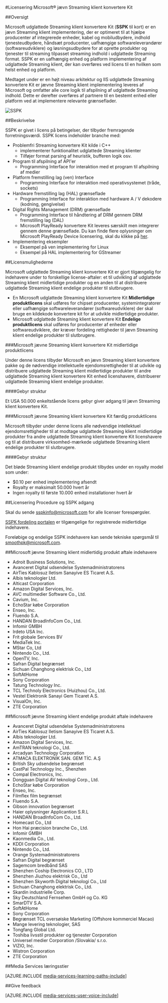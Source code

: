 <properties 
    pageTitle="Licensering Microsoft® jævn Streaming klient konvertere Kit" 
    description="Få mere at vide om, hvordan til Microsoft® udglattede Streaming klient konvertere Kit-licenser." 
    services="media-services" 
    documentationCenter="" 
    authors="xpouyat,vsood" 
    manager="erikre" 
    editor=""/>

<tags 
    ms.service="media-services" 
    ms.workload="media" 
    ms.tgt_pltfrm="na" 
    ms.devlang="na" 
    ms.topic="article" 
    ms.date="09/06/2016"  
    ms.author="xpouyat"/>

#<a name="licensing-microsoft-smooth-streaming-client-porting-kit"></a>Licensering Microsoft® jævn Streaming klient konvertere Kit

##<a name="overview"></a>Oversigt

Microsoft udglattede Streaming klient konvertere Kit (**SSPK** til kort) er en jævn Streaming klient implementering, der er optimeret til at hjælpe producenter af integrerede enheder, kabel og mobiludbydere, indhold tjenesteudbydere, håndsæt producenter, uafhængige softwareleverandører (softwareudviklere) og løsningsudbydere for at oprette produkter og tjenester til streaming tilpasset streaming indhold i udglattede Streaming format. SSPK er en uafhængig enhed og platform implementering af udglattede Streaming klient, der kan overføres ved licens til en hvilken som helst enhed og platform. 

Medtaget under er en højt niveau arkitektur og IIS udglattede Streaming konvertere Kit er jævne Streaming klient implementering leveres af Microsoft og omfatter alle core logik til afspilning af udglattede Streaming indhold. Dette er derefter overføres af partnere til en bestemt enhed eller platform ved at implementere relevante grænseflader. 

![SSPK](./media/media-services-sspk/sspk-arch.png)

##<a name="description"></a>Beskrivelse

SSPK er givet i licens på betingelser, der tilbyder fremragende forretningsværdi. SSPK licens indeholder branche med:

- Problemfri Streaming konvertere Kit kilde i C++ 
  - implementerer funktionalitet udglattede Streaming klienter
  - Tilføjer format parsing af heuristik, bufferen logik osv.
- Program til afspilning af API'er 
  - Programming Interface for interaktion med et program til afspilning af medier
- Platform fremstilling lag (ven) Interface 
  - Programming Interface for interaktion med operativsystemet (tråde, sockets)
- Hardware fremstilling lag (HAL) grænseflade 
  - Programming Interface for interaktion med hardware A / V dekodere (kodning, gengivelse)
- Digital Rights Management (DRM) grænseflade 
  - Programming Interface til håndtering af DRM gennem DRM fremstilling lag (DAL)
  - Microsoft PlayReady konvertere Kit leveres særskilt men integrerer gennem denne grænseflade. Du kan finde flere oplysninger om Microsoft PlayReady Device licensering, skal du klikke på [her](http://www.microsoft.com/playready/licensing/device_technology.mspx#pddipdl).
- Implementering eksempler 
  - Eksempel på ven implementering for Linux
  - Eksempel på HAL implementering for GStreamer

##<a name="licensing-options"></a>Licensmulighederne

Microsoft udglattede Streaming klient konvertere Kit er gjort tilgængelig for indehavere under to forskellige license-aftaler: et til udvikling af udglattede Streaming klient midlertidige produkter og en anden til at distribuere udglattede Streaming klient endelige produkter til slutbrugere.
 
- En Microsoft udglattede Streaming klient konvertere Kit **Midlertidige produktlicens** skal udføres for chipset producenter, systemintegratorer eller uafhængige softwareleverandører (softwareudviklere) der skal bruge en kildekode konvertere kit for at udvikle midlertidige produkter.
- Microsoft udglattede Streaming klient konvertere Kit **Endelige produktlicens** skal udføres for producenter af enheder eller softwareudviklere, der kræver fordeling rettigheder til jævn Streaming klient endelige produkter til slutbrugere.

###<a name="microsoft-smooth-streaming-client-porting-kit-interim-product-license"></a>Microsoft jævne Streaming klient konvertere Kit midlertidige produktlicens

Under denne licens tilbyder Microsoft en jævn Streaming klient konvertere pakke og de nødvendige intellektuelle ejendomsrettigheder til at udvikle og distribuere udglattede Streaming klient midlertidige produkter til andre udglattede Streaming klient konvertere Kit enhed licenshavere, distribuerer udglattede Streaming klient endelige produkter.

####<a name="fee-structure"></a>Gebyr struktur

Et USA 50.000 enkeltstående licens gebyr giver adgang til jævn Streaming klient konvertere Kit. 

###<a name="microsoft-smooth-streaming-client-porting-kit-final-product-license"></a>Microsoft jævne Streaming klient konvertere Kit færdig produktlicens

Microsoft tilbyder under denne licens alle nødvendige intellektuel ejendomsrettigheder til at modtage udglattede Streaming klient midlertidige produkter fra andre udglattede Streaming klient konvertere Kit licenshavere og til at distribuere virksomhed-mærkede udglattede Streaming klient endelige produkter til slutbrugere.

####<a name="fee-structure"></a>Gebyr struktur

Det bløde Streaming klient endelige produkt tilbydes under en royalty model som under:

- $0.10 per enhed implementering afsendt
- Royalty er maksimalt 50.000 hvert år
- Ingen royalty til første 10.000 enhed installationer hvert år 

##<a name="licensing-procedure-and-sspk-access"></a>Licensering Procedure og SSPK adgang

Skal du sende [sspkinfo@microsoft.com](mailto:sspkinfo@microsoft.com) for alle licenser forespørgsler.

[SSPK fordeling portalen](https://microsoft.sharepoint.com/teams/SSPKDOWNLOAD/) er tilgængelige for registrerede midlertidige indehavere.

Foreløbige og endelige SSPK indehavere kan sende tekniske spørgsmål til [smoothpk@microsoft.com](mailto:smoothpk@microsoft.com).

##<a name="microsoft-smooth-streaming-client-interim-product-agreement-licensees"></a>Microsoft jævne Streaming klient midlertidig produkt aftale indehavere

- Adroit Business Solutions, Inc.
- Avanceret Digital udsendelse Systemadministratorens
- AirTies Kablosuz Iletism Sanayive ES Ticaret A.S.
- Albis teknologier Ltd.
- Alticast Corporation
- Amazon Digital Services, Inc.
- AVC multimedier Software Co., Ltd.
- Cavium, Inc.
- EchoStar købe Corporation
- Enseo, Inc.
- Fluendo S.A.
- HANDAN BroadInfoCom Co., Ltd.
- Infomir GMBH
- Irdeto USA Inc.
- Frit globale Services BV
- MediaTek Inc.
- MStar Co, Ltd
- Nintendo Co., Ltd.
- OpenTV, Inc.
- Safran Digital begrænset
- Sichuan Changhong elektrisk Co., Ltd
- SoftAtHome
- Sony Corporation
- Tatung Technology Inc.
- TCL Technoly Electronics (Huizhou) Co., Ltd.
- Vestel Elektronik Sanayi Gem Ticaret A.S.
- VisualOn, Inc.
- ZTE Corporation

##<a name="microsoft-smooth-streaming-client-final-product-agreement-licensees"></a>Microsoft jævne Streaming klient endelige produkt aftale indehavere

- Avanceret Digital udsendelse Systemadministratorens
- AirTies Kablosuz Iletism Sanayive ES Ticaret A.S.
- Albis teknologier Ltd.
- Amazon Digital Services, Inc.
- AmTRAN teknologi Co., Ltd.
- Arcadyan Technology Corporation
- ATMACA ELEKTRONİK SAN. GEM TİC. A.Ş
- British Sky udsendelse begrænset
- CastPal Technology Inc., Shenzhen
- Compal Electronics, Inc.
- Dongguan Digital AV teknologi Corp., Ltd.
- EchoStar købe Corporation
- Enseo, Inc.
- Filmflex film begrænset
- Fluendo S.A.
- Gibson innovation begrænset
- Haier oplysninger Applicantion S.R.L
- HANDAN BroadInfoCom Co., Ltd.
- Homecast Co., Ltd
- Hon Hai præcision branche Co., Ltd.
- Infomir GMBH
- Kaonmedia Co., Ltd.
- KDDI Corporation
- Nintendo Co., Ltd.
- Orange Systemadministratorens
- Safran Digital begrænset
- Sagemcom bredbånd SAS
- Shenzhen Coship Electronics CO., LTD
- Shenzhen Jiuzhou elektrisk Co., Ltd
- Shenzhen Skyworth Digital teknologi Co., Ltd
- Sichuan Changhong elektrisk Co., Ltd.
- Skardin industrielle Corp.
- Sky Deutschland Fernsehen GmbH og Co. KG
- SmarDTV S.A.
- SoftAtHome
- Sony Corporation
- Begrænset TCL oversøiske Marketing (Offshore kommerciel Macao)
- Mange levering teknologier, SAS
- Tongfang Global Ltd.
- Toshiba livsstil produkter og tjenester Corporation
- Universel medier Corporation /Slovakia/ s.r.o.
- VIZIO, Inc.
- Wistron Corporation
- ZTE Corporation

##<a name="media-services-learning-paths"></a>Media Services læringsstier

[AZURE.INCLUDE [media-services-learning-paths-include](../../includes/media-services-learning-paths-include.md)]

##<a name="provide-feedback"></a>Give feedback

[AZURE.INCLUDE [media-services-user-voice-include](../../includes/media-services-user-voice-include.md)]
